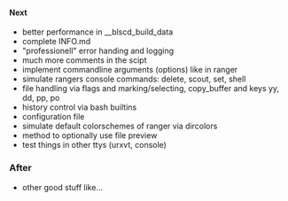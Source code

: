 #### Next
- better performance in __blscd_build_data
- complete INFO.md
- "professionell" error handing and logging
- much more comments in the scipt
- implement commandline arguments (options) like in ranger
- simulate rangers console commands: delete, scout, set, shell
- file handling via flags and marking/selecting, copy_buffer and keys yy, dd, pp, po
- history control via bash builtins
- configuration file
- simulate default colorschemes of ranger via dircolors
- method to optionally use file preview
- test things in other ttys (urxvt, console)

### After
- other good stuff like...
